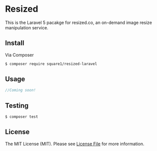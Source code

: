 # Resized

This is the Laravel 5 pacakge for resized.co, an on-demand image resize manipulation service.

## Install

Via Composer

``` bash
$ composer require square1/resized-laravel
```

## Usage

``` php
//Coming soon!
```

## Testing

``` bash
$ composer test
```

## License

The MIT License (MIT). Please see [License File](LICENSE.md) for more information.
